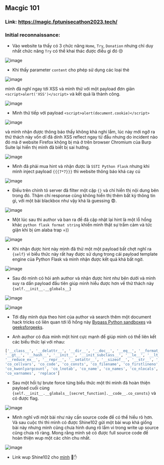 ## Macgic 101 

### Link: https://magic.fptunisecathon2023.tech/

### Initial reconnaissance:

- Vào website ta thấy có 3 chức năng `Home`, `Try`, `Donation` nhưng chỉ duy nhất chức năng `Try` có thể khai thác được điều gì đó 😒

![image](https://github.com/hams0thuan/CTF-Wups/assets/93731698/cf3c8591-0bf7-4b7c-9257-d811ca3165ae)


- Khi thấy parameter `content` cho phép sử dụng các loại thẻ 


![image](https://github.com/hams0thuan/CTF-Wups/assets/93731698/4cd9b658-dd61-4a4e-8951-c6edab0defc4)


mình đã nghĩ ngay tới XSS và mình thử với một payload đơn giản `<script>alert('XSS')</script>` và kết quả là thành công. 


![image](https://github.com/hams0thuan/CTF-Wups/assets/93731698/b97d6814-e166-497b-948b-25095c2a563c)


- Mình thử tiếp với payload `<script>alert(document.cookie)</script>`

![image](https://github.com/hams0thuan/CTF-Wups/assets/93731698/93836335-ac33-4492-aac9-1943c5e3febc)

và mình nhận được thông báo thấy không khả nghi lắm, lúc này mới ngỡ ra thử thách này vốn dĩ đã dính XSS reflect ngay từ đầu nhưng do incident nào đó mà ở website Firefox không bị mà ở trên browser Chromium của Burp Suite lại hiển thị mình đã biết bị sai hướng.

![image](https://github.com/hams0thuan/CTF-Wups/assets/93731698/0865b818-9515-4d03-86f3-44f86e7aa669)

- Mình đã phải mua hint và nhận được là `SSTI Python Flask` nhưng khi mình inject payload `{{{7*7}}}` thì website thông báo khá cay cú

![image](https://github.com/hams0thuan/CTF-Wups/assets/93731698/ebcb4bed-3f80-45cd-a836-c92688d40c9a)

- Điều trên chính tỏ server đã filter một cặp `{}` và chỉ hiển thị nội dung bên trong đó. Thậm chí response cũng không hiển thị thêm bất kỳ thông tin gì, với một bài blackbox như vậy khá là guessing 😨.

![image](https://github.com/hams0thuan/CTF-Wups/assets/93731698/dcb3a3a7-f92a-438c-9a34-dfe17c98e5a1)

- Một lúc sau thì author và ban ra đề đã cập nhật lại hint là một lỗ hổng khác `python flask format string` khiến mình thật sự trầm cảm và tức giận khi bị úm alaba trap =))

 ![image](https://github.com/hams0thuan/CTF-Wups/assets/93731698/f892d69c-3e4d-41ef-bcb7-7dd3c93f8507)

- Khi nhận được hint này mình đã thử một một payload bất chợt nghĩ ra `{self}` vì biểu thức này rất hay được sử dụng trong cái payload template engine của Python Flask và mình nhận được kết quả khá bất ngờ.

![image](https://github.com/hams0thuan/CTF-Wups/assets/93731698/5a12cb04-b5ad-4bf0-8f0a-a0e68f1a2d04)

- Sau đó mình có hỏi anh author và nhận được hint như bên dưới và mình suy ra dần payload đầu tiên giúp mình hiểu được hơn về thử thách này `{self.__init__.__globals__}`

![image](https://github.com/hams0thuan/CTF-Wups/assets/93731698/23d7f6f9-93ab-443e-9e4f-fe0890585276)

![image](https://github.com/hams0thuan/CTF-Wups/assets/93731698/7421201d-cf80-4506-bc5b-d294a900a746)

- Tới đây mình dựa theo hint của author và search thêm một document hack tricks có liên quan tới lỗ hổng này [Bypass Python sandboxes](https://book.hacktricks.xyz/generic-methodologies-and-resources/python/bypass-python-sandboxes#dissecting-python-objects) và [geeksforgeeks](https://www.geeksforgeeks.org/vulnerability-in-str-format-in-python/).

- Anh author có đưa mình một hint cực mạnh để giúp mình có thể liên kết các biểu thức lại với nhau:
```python
['__class__', '__delattr__', '__dir__', '__doc__', '__eq__', '__format__', '__ge__', '__getattribute__',
'__gt__', '__hash__', '__init__', '__init_subclass__', '__le__', '__lt__', '__ne__', '__new__', '__reduce__',
'__reduce_ex__', '__repr__', '__setattr__', '__sizeof__', '__str__', '__subclasshook__', 'co_argcount',
'co_cellvars', 'co_code', 'co_consts', 'co_filename', 'co_firstlineno', 'co_flags', 'co_freevars',
'co_kwonlyargcount', 'co_lnotab', 'co_name', 'co_names', 'co_nlocals', 'co_posonlyargcount', 'co_stacksize',
'co_varnames', 'replace']
```
- Sau một hồi tự brute force từng biểu thức một thì mình đã hoàn thiện payload cuối cùng `{self.__init__.__globals__[secret_function].__code__.co_consts}` và có được flag.

![image](https://github.com/hams0thuan/CTF-Wups/assets/93731698/ddbc1f48-c98e-4f41-b673-ff4618df619f)

- Mình nghĩ với một bài như này cần source code để có thể hiểu rõ hơn. Và sau cuộc thi thì mình có được Shine102 gửi một bài wup khá giống bài này nhưng mình cũng chưa hình dung rõ lắm vì trong write up source cũng chưa rõ ràng. Mong rằng mình sẽ có được full source code để hoàn thiện wup một các chỉn chu nhất.

![image](https://github.com/hams0thuan/CTF-Wups/assets/93731698/4efc1738-e663-412f-80b5-de8ce0102bb6)

- Link wup Shine102 cho [mình](https://ctftime.org/writeup/27904) 🤜✋
